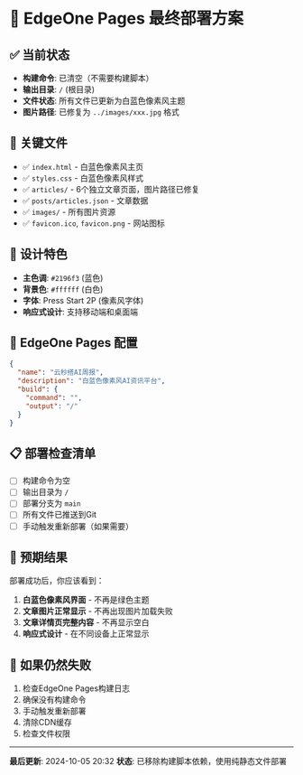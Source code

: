 # 🚀 EdgeOne Pages 最终部署方案

## ✅ 当前状态
- **构建命令**: 已清空（不需要构建脚本）
- **输出目录**: `/` (根目录)
- **文件状态**: 所有文件已更新为白蓝色像素风主题
- **图片路径**: 已修复为 `../images/xxx.jpg` 格式

## 📁 关键文件
- ✅ `index.html` - 白蓝色像素风主页
- ✅ `styles.css` - 白蓝色像素风样式
- ✅ `articles/` - 6个独立文章页面，图片路径已修复
- ✅ `posts/articles.json` - 文章数据
- ✅ `images/` - 所有图片资源
- ✅ `favicon.ico`, `favicon.png` - 网站图标

## 🎨 设计特色
- **主色调**: `#2196f3` (蓝色)
- **背景色**: `#ffffff` (白色)
- **字体**: Press Start 2P (像素风字体)
- **响应式设计**: 支持移动端和桌面端

## 🔧 EdgeOne Pages 配置
```json
{
  "name": "云秒搭AI周报",
  "description": "白蓝色像素风AI资讯平台",
  "build": {
    "command": "",
    "output": "/"
  }
}
```

## 📋 部署检查清单
- [ ] 构建命令为空
- [ ] 输出目录为 `/`
- [ ] 部署分支为 `main`
- [ ] 所有文件已推送到Git
- [ ] 手动触发重新部署（如果需要）

## 🎯 预期结果
部署成功后，你应该看到：
1. **白蓝色像素风界面** - 不再是绿色主题
2. **文章图片正常显示** - 不再出现图片加载失败
3. **文章详情页完整内容** - 不再显示空白
4. **响应式设计** - 在不同设备上正常显示

## 🚨 如果仍然失败
1. 检查EdgeOne Pages构建日志
2. 确保没有构建命令
3. 手动触发重新部署
4. 清除CDN缓存
5. 检查文件权限

---
**最后更新**: 2024-10-05 20:32
**状态**: 已移除构建脚本依赖，使用纯静态文件部署

